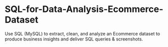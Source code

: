 # SQL-for-Data-Analysis-Ecommerce-Dataset
Use SQL (MySQL) to extract, clean, and analyze an Ecommerce dataset to produce business insights and deliver SQL queries &amp; screenshots.

